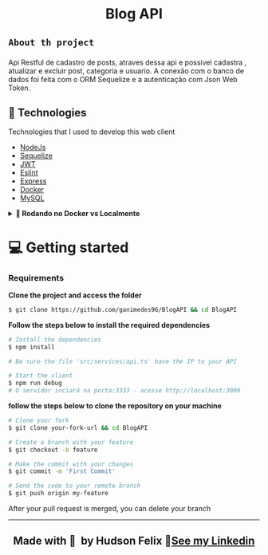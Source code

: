 <h1 align="center">
   
   Blog API
</h1>

<h2 >
	
	About th project
	
</h2>

<p>Api Restful de cadastro de posts, atraves dessa api e possivel cadastra , atualizar e excluir post, categoria e usuario. A conexão com o banco de dados foi feita com o ORM Sequelize e a autenticação com Json Web Token. </p>

## 🚀 Technologies

Technologies that I used to develop this web client

- [NodeJs](https://nodejs.org/en/)
- [Sequelize](https://sequelize.org)
- [JWT](https://jwt.io)
- [Eslint](https://eslint.org/)
- [Express](https://expressjs.com)
- [Docker](https://expressjs.com)
- [MySQL](https://www.mysql.com)


<details>
  <summary><strong>🐋 Rodando no Docker vs Localmente</strong></summary>
  
  ## 👉 Com Docker
 
  **:warning: Antes de começar, seu docker-compose precisa estar na versão 1.29 ou superior. [Veja aqui](https://www.digitalocean.com/community/tutorials/how-to-install-and-use-docker-compose-on-ubuntu-20-04-pt) ou [na documentação](https://docs.docker.com/compose/install/) como instalá-lo. No primeiro artigo, você pode substituir onde está com `1.26.0` por `1.29.2`.**


  > :information_source: Rode os serviços `node` e `db` com o comando `docker-compose up -d --build`.

  - Lembre-se de parar o `mysql` se estiver usando localmente na porta padrão (`3306`), ou adapte, caso queria fazer uso da aplicação em containers;

  - Esses serviços irão inicializar um container chamado `blogs_api` e outro chamado `blogs_api_db`;

  - A partir daqui você pode rodar o container `blogs_api` via CLI ou abri-lo no VS Code;

  > :information_source: Use o comando `docker exec -it blogs_api bash`.

  - Ele te dará acesso ao terminal interativo do container criado pelo compose, que está rodando em segundo plano.

  > :information_source: Instale as dependências [**Caso existam**] com `npm install`. (Instale dentro do container)
  
  - **:warning: Atenção:** Caso opte por utilizar o Docker, **TODOS** os comandos disponíveis no `package.json` (npm start, npm test, npm run dev, ...) devem ser executados **DENTRO** do container, ou seja, no terminal que aparece após a execução do comando `docker exec` citado acima. 

  - **:warning: Atenção:** O **git** dentro do container não vem configurado com suas credenciais. Ou faça os commits fora do container, ou configure as suas credenciais do git dentro do container.

  - **:warning: Atenção:** Não rode o comando npm audit fix! Ele atualiza várias dependências do projeto, e essa atualização gera conflitos com o avaliador.

  - ✨ **Dica:** A extensão `Remote - Containers` (que estará na seção de extensões recomendadas do VS Code) é indicada para que você possa desenvolver sua aplicação no container Docker direto no VS Code, como você faz com seus arquivos locais.

  ![sequelize test](./public/remote-container.png)

  <br />
  
  ## 👉 Sem Docker

  > :information_source: Instale as dependências [**Caso existam**] com `npm install`
  
  - **:warning: Atenção:** Não rode o comando npm audit fix! Ele atualiza várias dependências do projeto, e essa atualização gera conflitos com o avaliador.

  - **✨ Dica:** Para rodar o projeto desta forma, obrigatoriamente você deve ter o `node` instalado em seu computador.
  - **✨ Dica:** O avaliador espera que a versão do `node` utilizada seja a 16.

  <br/>
</details>

# 💻 Getting started

### Requirements

**Clone the project and access the folder**

```bash
$ git clone https://github.com/ganimedes96/BlogAPI && cd BlogAPI
```

**Follow the steps below to install the required dependencies**

```bash
# Install the dependencies
$ npm install

# Be sure the file 'src/services/api.ts' have the IP to your API

# Start the client
$ npm run debug
# O servidor inciará na porta:3333 - acesse http://localhost:3000 

```



**follow the steps below to clone the repository on your machine**

```bash
# Clone your fork
$ git clone your-fork-url && cd BlogAPI

# Create a branch with your feature
$ git checkout -b feature

# Make the commit with your changes
$ git commit -m 'First Commit'

# Send the code to your remote branch
$ git push origin my-feature
```

After your pull request is merged, you can delete your branch

---
<div align="center">
	<h2>Made with 💜 &nbsp;by Hudson Felix 👋<a href="https://www.linkedin.com/in/hudson-felix-577305215/">See my Linkedin</a></h2>
</div>


